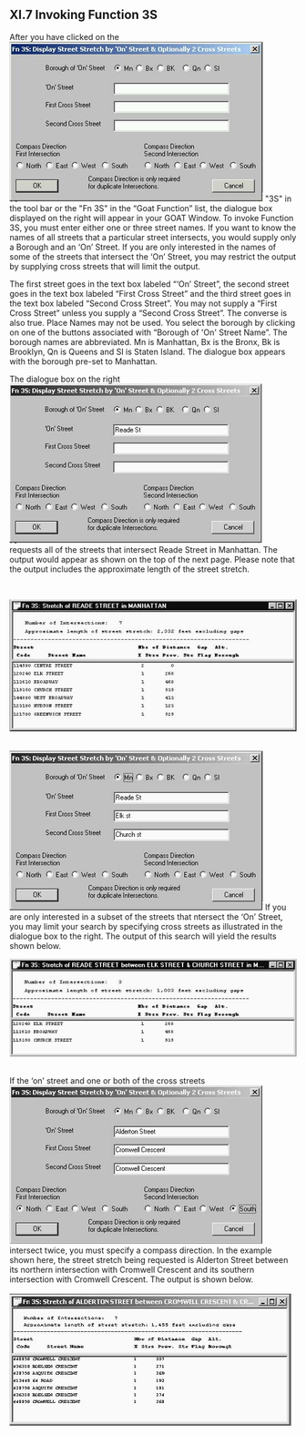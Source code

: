 <h2> XI.7 Invoking Function 3S  </h2>

After you have clicked on the ![GoatFunction>](../../../img/goat7.1.jpg "GOAT Function 3S") "3S" in the tool bar or the "Fn 3S" in the “Goat Function” list, the dialogue box displayed on the right will appear in your GOAT Window. To invoke Function 3S, you must enter either one or three street names. If you want to know the names of all streets that a particular street intersects, you would supply only a Borough and an ‘On’ Street. If you are only interested in the names of some of the streets that intersect the ‘On’ Street, you may restrict the output by supplying cross streets that will limit the output.  

The first street goes in the text box labeled “‘On’ Street”, the second street goes in the text box labeled “First Cross Street” and the third street goes in the text box labeled “Second Cross Street”. You may not supply a “First Cross Street” unless you supply a “Second Cross Street”. The converse is also true. Place Names may not be used. You select the borough by clicking on one of the buttons associated with “Borough of 'On' Street Name”. The borough names are abbreviated. Mn is Manhattan, Bx is the Bronx, Bk is Brooklyn, Qn is Queens and SI is Staten Island. The dialogue box appears with the borough pre-set to Manhattan.  

The dialogue box on the right ![GoatFunction>](../../../img/goat7.2.jpg "GOAT Function 3S") requests all of the streets that intersect Reade Street in Manhattan. The output would appear as shown on the top of the next page. Please note that the output includes the approximate length of the street stretch.     

<br>     

![GoatFunction_large>](../../../img/goat7.3.jpg "GOAT Function 3S_Output")   
<br>    


![GoatFunction>](../../../img/goat7.4.jpg "GOAT Function 3S_StreetSubsets")
<span> If you are only interested in a subset of the streets that ntersect the ‘On’ Street, you may limit your search by specifying cross streets as illustrated in the dialogue box to the right. The output of this search will yield the results shown below.</span>
<br>  

![GoatFunction_large>](../../../img/goat7.5.jpg "GOAT Function 3S_StreetSubsets_Output")   
<br>  


If the ‘on’ street and one or both of the cross streets ![GoatFunction>](../../../img/goat7.6.jpg "GOAT Function 3S_StreetSubsets") intersect twice, you must specify a compass direction. In the example shown here, the street stretch being requested is Alderton Street between its northern intersection with Cromwell Crescent and its southern intersection with Cromwell Crescent. The output is shown below.  
<br>
![GoatFunction_large>](../../../img/goat7.7.jpg "GOAT Function 3S_StreetSubsets_Output")  

